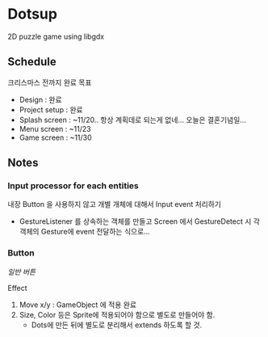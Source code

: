 # Dotsup
2D puzzle game using libgdx

## Schedule
크리스마스 전까지 완료 목표 
* Design : 완료
* Project setup : 완료
* Splash screen : ~11/20.. 항상 계획데로 되는게 없네... 오늘은 결혼기념일...
* Menu screen : ~11/23
* Game screen : ~11/30

## Notes
### Input processor for each entities
내장 Button 을 사용하지 않고 개별 개체에 대해서 Input event 처리하기
* GestureListener 를 상속하는 객체를 만들고 Screen 에서 GestureDetect 시 각 객체의 Gesture에 event 전달하는 식으로...

### Button
_일반 버튼_


Effect
1. Move x/y : GameObject 에 적용 완료
2. Size, Color 등은 Sprite에 적용되어야 함으로 별도로 만들어야 함.
    * Dots에 만든 뒤에 별도로 분리해서 extends 하도록 할 것.
